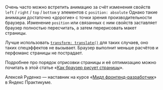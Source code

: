 Очень часто можно встретить анимацию за счёт изменения свойств `left` / `right` / `top` / `bottom` у элементов с `position: absolute`  Однако такие анимации достаточно «дорогие» с точки зрения производительности браузера. Изменение `position` или связанных с ним свойств заставляет браузер полностью пересчитать, а затем перерисовать макет страницы.

Лучше использовать [`transform: translate()`](/css/transform/) для таких случаев, оно таких спецэффектов не вызывает. Браузер выполнит меньше расчётов и перфоманс страницы не пострадает.

Подробнее про порядок отрисовки страницы и её оптимизацию можно почитать в этой статье «[Как браузер рисует страницы](/tools/how-the-browser-creates-pages/)».

Алексей Руденко — наставник на курсе «[Мидл фронтенд-разработчик](https://practicum.yandex.ru/middle-frontend/?utm_source=pr&utm_medium=content&utm_campaign=middle-frontend_doka_content)» в Яндекс Практикуме.
